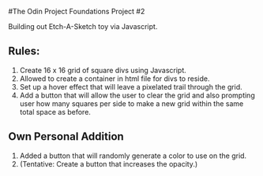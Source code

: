 #The Odin Project Foundations Project #2

Building out Etch-A-Sketch toy via Javascript.

## Rules:

1. Create 16 x 16 grid of square divs using Javascript.
2. Allowed to create a container in html file for divs to reside.
3. Set up a hover effect that will leave a pixelated trail through the grid.
4. Add a button that will allow the user to clear the grid and also prompting user how many squares per side to make a new grid within the same total space as before.

## Own Personal Addition

1. Added a button that will randomly generate a color to use on the grid.
2. (Tentative: Create a button that increases the opacity.)
